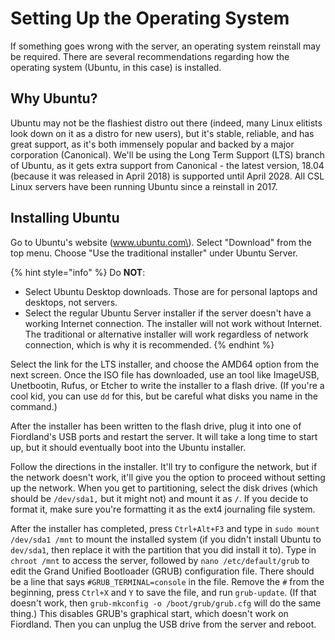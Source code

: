 # Setting Up the Operating System

If something goes wrong with the server, an operating system reinstall may be required. There are several recommendations regarding how the operating system \(Ubuntu, in this case\) is installed.

## Why Ubuntu?

Ubuntu may not be the flashiest distro out there \(indeed, many Linux elitists look down on it as a distro for new users\), but it's stable, reliable, and has great support, as it's both immensely popular and backed by a major corporation \(Canonical\). We'll be using the Long Term Support \(LTS\) branch of Ubuntu, as it gets extra support from Canonical - the latest version, 18.04 \(because it was released in April 2018\) is supported until April 2028. All CSL Linux servers have been running Ubuntu since a reinstall in 2017.

## Installing Ubuntu

Go to Ubuntu's website \(www.ubuntu.com\). Select "Download" from the top menu. Choose "Use the traditional installer" under Ubuntu Server.

{% hint style="info" %}
Do **NOT**:

* Select Ubuntu Desktop downloads. Those are for personal laptops and desktops, not servers.
* Select the regular Ubuntu Server installer if the server doesn't have a working Internet connection. The installer will not work without Internet. The traditional or alternative installer will work regardless of network connection, which is why it is recommended.
{% endhint %}

Select the link for the LTS installer, and choose the AMD64 option from the next screen. Once the ISO file has downloaded, use an tool like ImageUSB, Unetbootin, Rufus, or Etcher to write the installer to a flash drive. \(If you're a cool kid, you can use `dd` for this, but be careful what disks you name in the command.\)

After the installer has been written to the flash drive, plug it into one of Fiordland's USB ports and restart the server. It will take a long time to start up, but it should eventually boot into the Ubuntu installer.

Follow the directions in the installer. It'll try to configure the network, but if the network doesn't work, it'll give you the option to proceed without setting up the network. When you get to partitioning, select the disk drives \(which should be `/dev/sda1,` but it might not\) and mount it as `/`. If you decide to format it, make sure you're formatting it as the ext4 journaling file system.

After the installer has completed, press `Ctrl+Alt+F3` and type in `sudo mount /dev/sda1 /mnt` to mount the installed system \(if you didn't install Ubuntu to `dev/sda1`, then replace it with the partition that you did install it to\). Type in `chroot /mnt` to access the server, followed by `nano /etc/default/grub` to edit the Grand Unified Bootloader \(GRUB\) configuration file. There should be a line that says `#GRUB_TERMINAL=console` in the file. Remove the `#` from the beginning, press `Ctrl+X` and `Y` to save the file, and run `grub-update`. \(If that doesn't work, then `grub-mkconfig -o /boot/grub/grub.cfg` will do the same thing.\) This disables GRUB's graphical start, which doesn't work on Fiordland. Then you can unplug the USB drive from the server and reboot.

